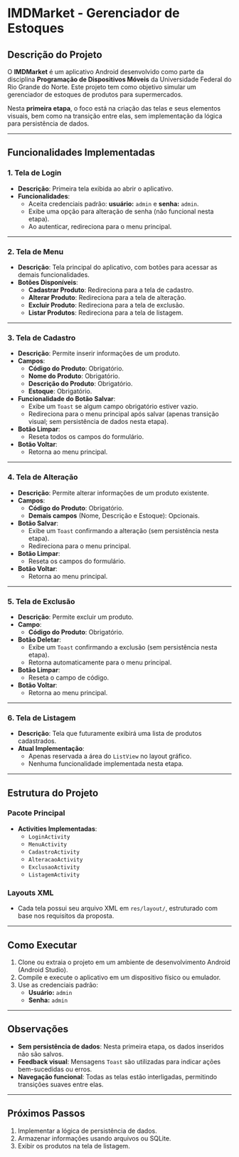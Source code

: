 # IMDMarket - Gerenciador de Estoques

## Descrição do Projeto
O **IMDMarket** é um aplicativo Android desenvolvido como parte da disciplina **Programação de Dispositivos Móveis** da Universidade Federal do Rio Grande do Norte. Este projeto tem como objetivo simular um gerenciador de estoques de produtos para supermercados. 

Nesta **primeira etapa**, o foco está na criação das telas e seus elementos visuais, bem como na transição entre elas, sem implementação da lógica para persistência de dados.

---

## Funcionalidades Implementadas

### 1. Tela de Login
- **Descrição**: Primeira tela exibida ao abrir o aplicativo.
- **Funcionalidades**:
  - Aceita credenciais padrão: **usuário:** `admin` e **senha:** `admin`.
  - Exibe uma opção para alteração de senha (não funcional nesta etapa).
  - Ao autenticar, redireciona para o menu principal.

---

### 2. Tela de Menu
- **Descrição**: Tela principal do aplicativo, com botões para acessar as demais funcionalidades.
- **Botões Disponíveis**:
  - **Cadastrar Produto**: Redireciona para a tela de cadastro.
  - **Alterar Produto**: Redireciona para a tela de alteração.
  - **Excluir Produto**: Redireciona para a tela de exclusão.
  - **Listar Produtos**: Redireciona para a tela de listagem.

---

### 3. Tela de Cadastro
- **Descrição**: Permite inserir informações de um produto.
- **Campos**:
  - **Código do Produto**: Obrigatório.
  - **Nome do Produto**: Obrigatório.
  - **Descrição do Produto**: Obrigatório.
  - **Estoque**: Obrigatório.
- **Funcionalidade do Botão Salvar**:
  - Exibe um `Toast` se algum campo obrigatório estiver vazio.
  - Redireciona para o menu principal após salvar (apenas transição visual; sem persistência de dados nesta etapa).
- **Botão Limpar**:
  - Reseta todos os campos do formulário.
- **Botão Voltar**:
  - Retorna ao menu principal.

---

### 4. Tela de Alteração
- **Descrição**: Permite alterar informações de um produto existente.
- **Campos**:
  - **Código do Produto**: Obrigatório.
  - **Demais campos** (Nome, Descrição e Estoque): Opcionais.
- **Botão Salvar**:
  - Exibe um `Toast` confirmando a alteração (sem persistência nesta etapa).
  - Redireciona para o menu principal.
- **Botão Limpar**:
  - Reseta os campos do formulário.
- **Botão Voltar**:
  - Retorna ao menu principal.

---

### 5. Tela de Exclusão
- **Descrição**: Permite excluir um produto.
- **Campo**:
  - **Código do Produto**: Obrigatório.
- **Botão Deletar**:
  - Exibe um `Toast` confirmando a exclusão (sem persistência nesta etapa).
  - Retorna automaticamente para o menu principal.
- **Botão Limpar**:
  - Reseta o campo de código.
- **Botão Voltar**:
  - Retorna ao menu principal.

---

### 6. Tela de Listagem
- **Descrição**: Tela que futuramente exibirá uma lista de produtos cadastrados.
- **Atual Implementação**:
  - Apenas reservada a área do `ListView` no layout gráfico.
  - Nenhuma funcionalidade implementada nesta etapa.

---

## Estrutura do Projeto

### Pacote Principal
- **Activities Implementadas**:
  - `LoginActivity`
  - `MenuActivity`
  - `CadastroActivity`
  - `AlteracaoActivity`
  - `ExclusaoActivity`
  - `ListagemActivity`

### Layouts XML
- Cada tela possui seu arquivo XML em `res/layout/`, estruturado com base nos requisitos da proposta.

---

## Como Executar
1. Clone ou extraia o projeto em um ambiente de desenvolvimento Android (Android Studio).
2. Compile e execute o aplicativo em um dispositivo físico ou emulador.
3. Use as credenciais padrão:
   - **Usuário:** `admin`
   - **Senha:** `admin`

---

## Observações
- **Sem persistência de dados**: Nesta primeira etapa, os dados inseridos não são salvos.
- **Feedback visual**: Mensagens `Toast` são utilizadas para indicar ações bem-sucedidas ou erros.
- **Navegação funcional**: Todas as telas estão interligadas, permitindo transições suaves entre elas.

---

## Próximos Passos
1. Implementar a lógica de persistência de dados.
2. Armazenar informações usando arquivos ou SQLite.
3. Exibir os produtos na tela de listagem.
